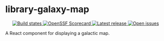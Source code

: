 # library-galaxy-map

<p align="center">
  <!-- <a href="https://github.com/outoforbitdev/library-galaxy-map/actions?query=workflow%3ATest+branch%3Amaster">
    <img alt="Build states" src="https://github.com/outoforbitdev/library-galaxy-map/workflows/Test/badge.svg">
  </a> -->
  <a href="https://github.com/outoforbitdev/library-galaxy-map/actions">
    <img alt="Build states" src="https://github.com/outoforbitdev/library-galaxy-map/workflows/Release/badge.svg">
  </a>
  <a href="https://securityscorecards.dev/viewer/?uri=github.com/outoforbitdev/library-galaxy-map">
    <img alt="OpenSSF Scorecard" src="https://api.securityscorecards.dev/projects/github.com/outoforbitdev/library-galaxy-map/badge">
  </a>
  <a href="https://github.com/outoforbitdev/library-galaxy-map/releases/latest">
    <img alt="Latest release" src="https://img.shields.io/github/v/release/outoforbitdev/library-galaxy-map?logo=github">
  </a>
  <a href="https://github.com/outoforbitdev/library-galaxy-map/issues">
    <img alt="Open issues" src="https://img.shields.io/github/issues/outoforbitdev/library-galaxy-map?logo=github">
  </a>
</p>

A React component for displaying a galactic map.
